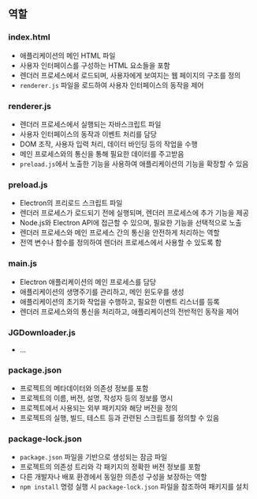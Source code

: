## 역할

### index.html
- 애플리케이션의 메인 HTML 파일
- 사용자 인터페이스를 구성하는 HTML 요소들을 포함
- 렌더러 프로세스에서 로드되며, 사용자에게 보여지는 웹 페이지의 구조를 정의
- `renderer.js` 파일을 로드하여 사용자 인터페이스의 동작을 제어

### renderer.js
- 렌더러 프로세스에서 실행되는 자바스크립트 파일
- 사용자 인터페이스의 동작과 이벤트 처리를 담당
- DOM 조작, 사용자 입력 처리, 데이터 바인딩 등의 작업을 수행
- 메인 프로세스와의 통신을 통해 필요한 데이터를 주고받음
- `preload.js`에서 노출한 기능을 사용하여 애플리케이션의 기능을 확장할 수 있음

### preload.js
- Electron의 프리로드 스크립트 파일
- 렌더러 프로세스가 로드되기 전에 실행되며, 렌더러 프로세스에 추가 기능을 제공
- Node.js와 Electron API에 접근할 수 있으며, 필요한 기능을 선택적으로 노출
- 렌더러 프로세스와 메인 프로세스 간의 통신을 안전하게 처리하는 역할
- 전역 변수나 함수를 정의하여 렌더러 프로세스에서 사용할 수 있도록 함

### main.js
- Electron 애플리케이션의 메인 프로세스를 담당
- 애플리케이션의 생명주기를 관리하고, 메인 윈도우를 생성
- 애플리케이션의 초기화 작업을 수행하고, 필요한 이벤트 리스너를 등록
- 렌더러 프로세스와의 통신을 처리하고, 애플리케이션의 전반적인 동작을 제어

### JGDownloader.js
- ...


### package.json
- 프로젝트의 메타데이터와 의존성 정보를 포함
- 프로젝트의 이름, 버전, 설명, 작성자 등의 정보를 명시
- 프로젝트에서 사용되는 외부 패키지와 해당 버전을 정의
- 프로젝트의 실행, 빌드, 테스트 등과 관련된 스크립트를 정의할 수 있음

### package-lock.json
- `package.json` 파일을 기반으로 생성되는 잠금 파일
- 프로젝트의 의존성 트리와 각 패키지의 정확한 버전 정보를 포함
- 다른 개발자나 배포 환경에서 동일한 의존성 구성을 보장하는 역할
- `npm install` 명령 실행 시 `package-lock.json` 파일을 참조하여 패키지를 설치